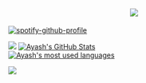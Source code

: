 <h1 align="center">
  <a href="https://git.io/typing-svg">
    <img src="https://readme-typing-svg.herokuapp.com/?lines=Hello,+There!+👋;This+is+Ayash+Bera;Nice+to+meet+you!&center=true&size=30">
  </a>
</h1>


[![spotify-github-profile](https://spotify-github-profile.kittinanx.com/api/view?uid=jv8ayekrwory072fth73552al&cover_image=true&theme=compact&show_offline=true&background_color=121212&interchange=true)](https://spotify-github-profile.kittinanx.com/api/view?uid=jv8ayekrwory072fth73552al&redirect=true)

![](https://github-profile-trophy.vercel.app/?username=Ayash-Bera&theme=radical&no-frame=false&no-bg=false&margin-w=4)
[![Ayash's GitHub Stats](https://github-readme-stats.vercel.app/api?username=Ayash-Bera&show_icons=true&theme=radical)](https://github.com/Ayash-Bera?tab=overview)
<br>
<a href="https://github.com/Nishant1500?tab=overview">
<img align="center" alt="Ayash's most used languages" src="https://github-readme-stats.vercel.app/api/top-langs/?username=Ayash-Bera&layout=compact&langs_count=9&theme=radical&exclude_repo=Optifine-Mod-Coder-Pack-1.16.1,Projects"/>
<p><img align="center" src="https://github-readme-streak-stats.herokuapp.com/?user=Ayash-Bera&theme=radical" /></p>
</a>
